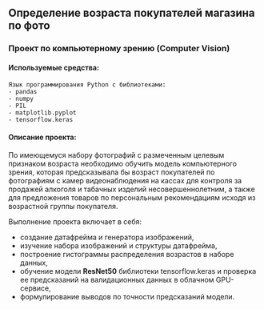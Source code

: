 ## Определение возраста покупателей магазина по фото
### Проект по компьютерному зрению (Computer Vision)
#### Используемые средства:
    Язык программирования Python с библиотеками:  
    - pandas
    - numpy
    - PIL
    - matplotlib.pyplot
    - tensorflow.keras

#### Описание проекта:
По имеющемуся набору фотографий с размеченным целевым признаком возраста необходимо обучить модель компьютерного зрения, которая предсказывала бы возраст покупателей по фотографиям с камер видеонаблюдения на кассах для контроля за продажей алкоголя и табачных изделий несовершеннолетним, а также для предложения товаров по персональным рекомендациям исходя из возрастной группы покупателя.

Выполнение проекта включает в себя:
- создание датафрейма и генератора изображений,
- изучение набора изображений и структуры датафрейма,
- построение гистограммы распределения возрастов в наборе данных,
- обучение модели **ResNet50** библиотеки tensorflow.keras и проверка ее предсказаний на валидационных данных в облачном GPU-сервисе,
- формулирование выводов по точности предсказаний модели.